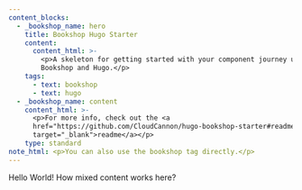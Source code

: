 ```yaml
---
content_blocks:
  - _bookshop_name: hero
    title: Bookshop Hugo Starter
    content:
      content_html: >-
        <p>A skeleton for getting started with your component journey using
        Bookshop and Hugo.</p>
    tags:
      - text: bookshop
      - text: hugo
  - _bookshop_name: content
    content_html: >-
      <p>For more info, check out the <a
      href="https://github.com/CloudCannon/hugo-bookshop-starter#readme"
      target="_blank">readme</a></p>
    type: standard
note_html: <p>You can also use the bookshop tag directly.</p>
---
```


Hello World! How mixed content works here?
